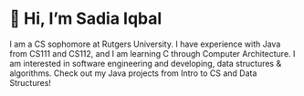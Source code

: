 # 👋 Hi, I’m Sadia Iqbal  

I am a CS sophomore at Rutgers University. I have experience with Java from CS111 and CS112, and I am learning C through Computer Architecture. I am interested in software engineering and developing, data structures & algorithms. Check out my Java projects from Intro to CS and Data Structures! 



<!--
**sadia-Iqbal6/sadia-iqbal6** is a ✨ _special_ ✨ repository because its `README.md` (this file) appears on your GitHub profile.

Here are some ideas to get you started:

- 🔭 I’m currently working on ...
- 🌱 I’m currently learning ...
- 👯 I’m looking to collaborate on ...
- 🤔 I’m looking for help with ...
- 💬 Ask me about ...
- 📫 How to reach me: ...
- 😄 Pronouns: ...
- ⚡ Fun fact: ...
-->
